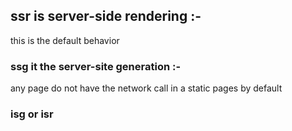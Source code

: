 ## ssr is server-side rendering :- 
 this is the default behavior
### ssg it the server-site generation :-
any page do not have the network call in a static pages by default

### isg or isr 